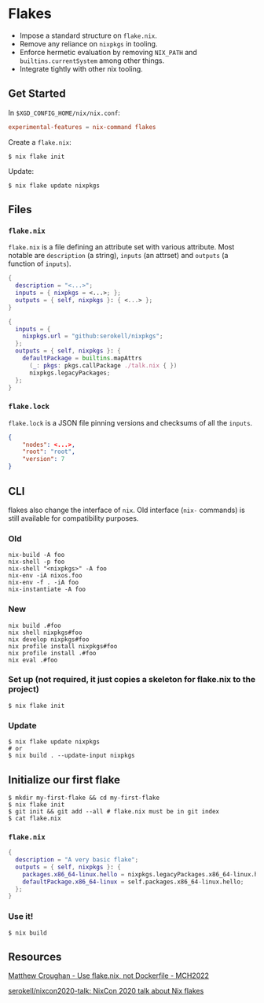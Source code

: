 # Flakes

-   Impose a standard structure on `flake.nix`.
-   Remove any reliance on `nixpkgs` in tooling.
-   Enforce hermetic evaluation by removing `NIX_PATH` and
    `builtins.currentSystem` among other things.
-   Integrate tightly with other nix tooling.

## Get Started

In `$XGD_CONFIG_HOME/nix/nix.conf`:

```conf
experimental-features = nix-command flakes
```

Create a `flake.nix`:

```shell-session
$ nix flake init
```

Update:

```
$ nix flake update nixpkgs
```

## Files

### `flake.nix`

`flake.nix` is a file defining an attribute set with various attribute. Most notable are `description` (a string), `inputs` (an attrset) and `outputs` (a function of `inputs`).

```nix
{
  description = "<...>";
  inputs = { nixpkgs = <...>; };
  outputs = { self, nixpkgs }: { <...> };
}
```

```nix
{
  inputs = {
    nixpkgs.url = "github:serokell/nixpkgs";
  };
  outputs = { self, nixpkgs }: {
    defaultPackage = builtins.mapAttrs
      (_: pkgs: pkgs.callPackage ./talk.nix { })
      nixpkgs.legacyPackages;
  };
}
```

### `flake.lock`

`flake.lock` is a JSON file pinning versions and checksums of all the `inputs`.

```json
{
    "nodes": <...>,
    "root": "root",
    "version": 7
}
```

## CLI

flakes also change the interface of `nix`. Old interface (`nix-` commands) is
still available for compatibility purposes.

### Old

    nix-build -A foo
    nix-shell -p foo
    nix-shell "<nixpkgs>" -A foo
    nix-env -iA nixos.foo
    nix-env -f . -iA foo
    nix-instantiate -A foo

### New

    nix build .#foo
    nix shell nixpkgs#foo
    nix develop nixpkgs#foo
    nix profile install nixpkgs#foo
    nix profile install .#foo
    nix eval .#foo

### Set up (not required, it just copies a skeleton for flake.nix to the project)

```shell-session
$ nix flake init
```

### Update
```shell-session
$ nix flake update nixpkgs
# or
$ nix build . --update-input nixpkgs
```

## Initialize our first flake

    $ mkdir my-first-flake && cd my-first-flake
    $ nix flake init
    $ git init && git add --all # flake.nix must be in git index
    $ cat flake.nix

### `flake.nix`

```nix
{
  description = "A very basic flake";
  outputs = { self, nixpkgs }: {
    packages.x86_64-linux.hello = nixpkgs.legacyPackages.x86_64-linux.hello;
    defaultPackage.x86_64-linux = self.packages.x86_64-linux.hello;
  };
}
```

### Use it!

    $ nix build


## Resources

[Matthew Croughan - Use flake.nix, not Dockerfile - MCH2022](https://youtu.be/0uixRE8xlbY?si=BWdb1lSV-3D_C1Up)

[serokell/nixcon2020-talk: NixCon 2020 talk about Nix flakes](https://github.com/serokell/nixcon2020-talk)
